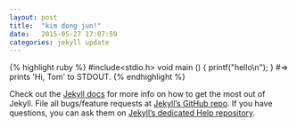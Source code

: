 ```yaml
---
layout: post
title:  "kim dong jun!"
date:   2015-05-27 17:07:59
categories: jekyll update
---
```



{% highlight ruby %}
#include<stdio.h>
void main ()
{ 
  printf("hello\n");
}
#=> prints 'Hi, Tom' to STDOUT.
{% endhighlight %}

Check out the [Jekyll docs][jekyll] for more info on how to get the most out of Jekyll. File all bugs/feature requests at [Jekyll’s GitHub repo][jekyll-gh]. If you have questions, you can ask them on [Jekyll’s dedicated Help repository][jekyll-help].

[jekyll]:      http://jekyllrb.com
[jekyll-gh]:   https://github.com/jekyll/jekyll
[jekyll-help]: https://github.com/jekyll/jekyll-help
